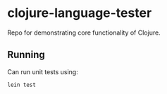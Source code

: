 # clojure-language-tester

Repo for demonstrating core functionality of Clojure.

## Running
Can run unit tests using:
```
lein test
```